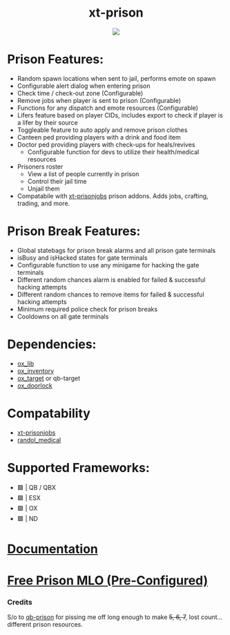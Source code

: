 <div align="center">
  <h1>xt-prison</h1>
  <a href="https://dsc.gg/xtdev"> <img align="center" src="https://github.com/xT-Development/.github/assets/101474430/d2fbd286-a0d5-4056-95cd-22cb3f526283" /></a><br>
</div>

# Prison Features:
- Random spawn locations when sent to jail, performs emote on spawn
- Configurable alert dialog when entering prison
- Check time / check-out zone (Configurable)
- Remove jobs when player is sent to prison (Configurable)
- Functions for any dispatch and emote resources (Configurable)
- Lifers feature based on player CIDs, includes export to check if player is a lifer by their source
- Toggleable feature to auto apply and remove prison clothes
- Canteen ped providing players with a drink and food item
- Doctor ped providing players with check-ups for heals/revives
  - Configurable function for devs to utilize their health/medical resources
- Prisoners roster
  - View a list of people currently in prison
  - Control their jail time
  - Unjail them
- Compatabile with [xt-prisonjobs](https://xtdev.tebex.io/package/5226873) prison addons. Adds jobs, crafting, trading, and more.

# Prison Break Features:
- Global statebags for prison break alarms and all prison gate terminals
- isBusy and isHacked states for gate terminals
- Configurable function to use any minigame for hacking the gate terminals
- Different random chances alarm is enabled for failed & successful hacking attempts
- Different random chances to remove items for failed & successful hacking attempts
- Minimum required police check for prison breaks
- Cooldowns on all gate terminals

# Dependencies:
- [ox_lib](https://github.com/overextended/ox_lib/releases)
- [ox_inventory](https://github.com/overextended/ox_inventory/releases)
- [ox_target](https://github.com/overextended/ox_target/releases) or qb-target
- [ox_doorlock](https://github.com/overextended/ox_doorlock/releases)

# Compatability
- [xt-prisonjobs](https://xtdev.tebex.io/package/5226873)
- [randol_medical](https://forum.cfx.re/t/paid-esx-qb-qbx-randolio-medical/5246310)

# Supported Frameworks:
- 🟩 | QB / QBX
- 🟩 | ESX
- 🟩 | OX
- 🟩 | ND

# [Documentation](https://xtdev.gitbook.io/xt-docs/free-resources/xt-prison)
# [Free Prison MLO (Pre-Configured)](https://www.gta5-mods.com/maps/prison-3-mlo-interiors-bolingbroke-penitentiary-fivem-ragemp)

### Credits
S/o to [qb-prison](https://i.giphy.com/media/v1.Y2lkPTc5MGI3NjExa2ZtbDFndTg2ZG83YmYycmZqdWkybWp1aDQ3dnE1YW9oNGl5YW55aiZlcD12MV9pbnRlcm5hbF9naWZfYnlfaWQmY3Q9Zw/OOQtlBzlVuiHe/giphy.gif) for pissing me off long enough to make ~~5, 6, 7~~, lost count... different prison resources.

